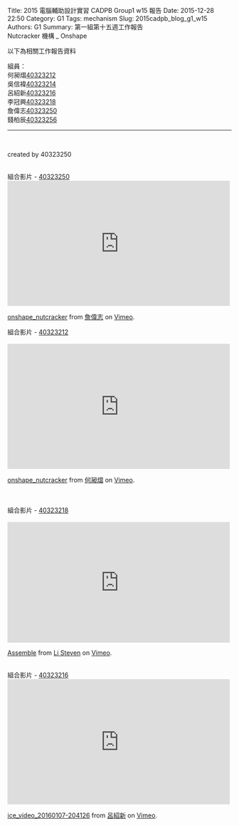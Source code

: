 Title: 2015 電腦輔助設計實習 CADPB Group1 w15 報告
Date: 2015-12-28 22:50
Category: G1
Tags: mechanism
Slug: 2015cadpb_blog_g1_w15
Authors: G1
Summary: 第一組第十五週工作報告<br />Nutcracker 機構 _ Onshape

以下為相關工作報告資料

組員：
<br>
何昶熠<a href='user/40323212/'>40323212</a>
<br>
吳信褘<a href='user/40323214/'>40323214</a>
<br>
呂紹新<a href='user/40323216/'>40323216</a>
<br>
李冠興<a href='user/40323218/'>40323218</a>
<br>
詹偉志<a href='user/40323250/'>40323250</a>
<br>
錢柏辰<a href='user/40323256/'>40323256</a>
<br>
<hr>
<br>
<p>created by 40323250</p>
<script src="https://embed.github.com/view/3d/2015fallhw/2015fallcadpb/gh-pages/user/40323250/part/nutcracker.stl"width="300"height="300"></script>
<br>
組合影片 - <a href='user/40323250/'>40323250</a>
<br>
<iframe src="https://player.vimeo.com/video/150171592" width="500" height="281" frameborder="0" webkitallowfullscreen mozallowfullscreen allowfullscreen></iframe>
<p><a href="https://vimeo.com/150171592">onshape_nutcracker</a> from <a href="https://vimeo.com/user44918931">詹偉志</a> on <a href="https://vimeo.com">Vimeo</a>.</p>
組合影片 - <a href='user/40323212/'>40323212</a>
<br>
<br>
<iframe src="https://player.vimeo.com/video/150401077" width="500" height="281" frameborder="0" webkitallowfullscreen mozallowfullscreen allowfullscreen></iframe> <p><a href="https://vimeo.com/150401077">onshape_nutcracker</a> from <a href="https://vimeo.com/user33034021">何昶熠</a> on <a href="https://vimeo.com">Vimeo</a>.</p>
<br>
<br>
組合影片 - <a href='user/40323218/'>40323218</a>
<br>
<script src="https://embed.github.com/view/3d/2015fallhw/2015fallcadpb/gh-pages/user/40323218/Assemble.stl"width="300"height="300"></script>
<br>
<iframe src="https://player.vimeo.com/video/150885854" width="500" height="271" frameborder="0" webkitallowfullscreen mozallowfullscreen allowfullscreen></iframe> <p><a href="https://vimeo.com/150885854">Assemble</a> from <a href="https://vimeo.com/user44943624">Li Steven</a> on <a href="https://vimeo.com">Vimeo</a>.</p>
<br>
組合影片 - <a href='user/40323216/'>40323216</a>
<br>
<iframe src="https://player.vimeo.com/video/151013132" width="500" height="281" frameborder="0" webkitallowfullscreen mozallowfullscreen allowfullscreen></iframe> <p><a href="https://vimeo.com/151013132">ice_video_20160107-204126</a> from <a href="https://vimeo.com/user45183410">呂紹新</a> on <a href="https://vimeo.com">Vimeo</a>.</p>
<br>
<br>